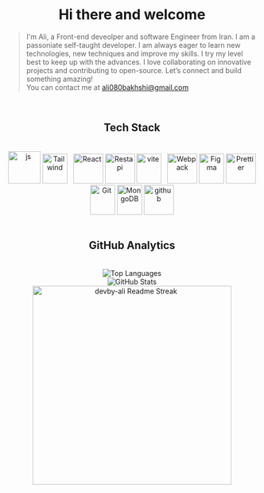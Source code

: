 <h1 align="center">Hi there and welcome</h1>

> I'm Ali, a Front-end deveolper and software Engineer from Iran. I am a passoniate self-taught developer. I am always eager to learn new technologies, new techniques and improve my skills. I try my level best to keep up with the advances.  I love collaborating on innovative projects and contributing to open-source. Let’s connect and build something amazing!
> <br />
>  You can contact me at [ali080bakhshi@gmail.com](mailto:ali080bakhshi@gmail.com)

<br />

 <h2 align="center">Tech Stack </h2> 

 <br />

<div align="center">
  <img src="https://techstack-generator.vercel.app/js-icon.svg" alt="js" width="65" height="65" />
  <img src="https://skillicons.dev/icons?i=tailwind" width="50" height="60" alt="Tailwind" /> &nbsp;
  <img src="https://techstack-generator.vercel.app/react-icon.svg" alt="React" width="60" height="60" />
  <img src="https://techstack-generator.vercel.app/restapi-icon.svg" width="60" height="60" alt="Restapi" />
  <img src="https://skillicons.dev/icons?i=vite" width="50" height="60" alt="vite" /> &nbsp;
  <img src="https://techstack-generator.vercel.app/webpack-icon.svg" alt="Webpack" width="60" height="60" />
  <img src="https://www.vectorlogo.zone/logos/figma/figma-icon.svg" alt="Figma" width="50" height="60"/>
  <img src="https://techstack-generator.vercel.app/prettier-icon.svg" alt="Prettier" width="60" height="60" />
  <img src="https://user-images.githubusercontent.com/25181517/192108372-f71d70ac-7ae6-4c0d-8395-51d8870c2ef0.png" width="50" height="60" alt="Git" />
  <img src="https://www.vectorlogo.zone/logos/mongodb/mongodb-icon.svg" alt="MongoDB" width="50" height="60"/>
  <img src="https://techstack-generator.vercel.app/github-icon.svg" alt="github" width="60" height="60" />
</div>

<br/>

<h2 align="center"> GitHub Analytics </h2>

<br />

<div align="center">
 <img src="https://github-readme-stats.vercel.app/api/top-langs/?username=devby-ali&theme=nightowl&hide_border=true&include_all_commits=true&count_private=true&layout=compact" alt="Top Languages" />
 <br />
 <img src="https://github-readme-stats-one-bice.vercel.app/api?username=devby-ali&theme=nightowl&show_icons=true&count_private=true&hide_border=true" alt="GitHub Stats"/>
 <br />
 <img  width=400 src="https://nirzak-streak-stats.vercel.app/?user=devby-ali&theme=nightowl&show_icons=true&count_private=true&hide_border=true" alt="devby-ali Readme Streak" />

</div>

